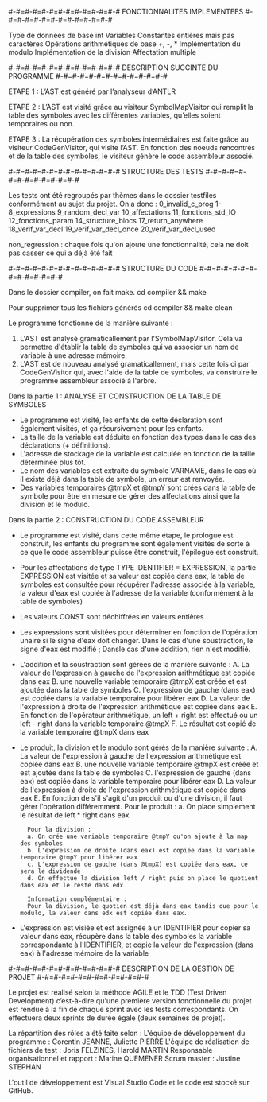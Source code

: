 
#-#=#-#=#-#=#-#=#-#=#-#=#-# FONCTIONNALITES IMPLEMENTEES #-#=#-#=#-#=#-#=#-#=#-#=#-#

Type de données de base int
Variables
Constantes entières mais pas caractères
Opérations arithmétiques de base +, -, *
Implémentation du modulo
Implémentation de la division
Affectation multiple



#-#=#-#=#-#=#-#=#-#=#-#=#-# DESCRIPTION SUCCINTE DU PROGRAMME #-#=#-#=#-#=#-#=#-#=#-#=#-#

ETAPE 1 :
L’AST est généré par l’analyseur d’ANTLR

ETAPE 2 :
L’AST est visité grâce au visiteur SymbolMapVisitor qui remplit la table des symboles avec les différentes variables, qu’elles soient temporaires ou non.

ETAPE 3 :
La récupération des symboles intermédiaires est faite grâce au visiteur CodeGenVisitor, qui visite l’AST. En fonction des noeuds rencontrés et de la table des symboles, le visiteur génère le code assembleur associé. 



#-#=#-#=#-#=#-#=#-#=#-#=#-# STRUCTURE DES TESTS #-#=#-#=#-#=#-#=#-#=#-#=#-#

Les tests ont été regroupés par thèmes dans le dossier testfiles conformément au sujet du projet. On a donc :
0_invalid_c_prog
1-8_expressions
9_random_decl_var
10_affectations
11_fonctions_std_IO
12_fonctions_param
14_structure_blocs
17_return_anywhere
18_verif_var_decl
19_verif_var_decl_once
20_verif_var_decl_used

non_regression : chaque fois qu'on ajoute une fonctionnalité, cela ne doit pas casser ce qui a déjà été fait



#-#=#-#=#-#=#-#=#-#=#-#=#-# STRUCTURE DU CODE #-#=#-#=#-#=#-#=#-#=#-#=#-#

Dans le dossier compiler, on fait make.
cd compiler && make

Pour supprimer tous les fichiers générés
cd compiler && make clean

Le programme fonctionne de la manière suivante : 
1. L'AST est analysé gramaticallement par l'SymbolMapVisitor. Cela va permettre d'établir la table de symboles qui va associer un nom de variable à une adresse mémoire.
2. L'AST est de nouveau analysé gramaticallement, mais cette fois ci par CodeGenVisitor qui, avec l'aide de la table de symboles, va construire le programme assembleur associé à l'arbre.

Dans la partie 1 : ANALYSE ET CONSTRUCTION DE LA TABLE DE SYMBOLES
- Le programme est visité, les enfants de cette déclaration sont également visités, et ça récursivement pour les enfants.
- La taille de la variable est déduite en fonction des types dans le cas des déclarations (+ définitions).
- L'adresse de stockage de la variable est calculée en fonction de la taille déterminée plus tôt.
- Le nom des variables est extraite du symbole VARNAME, dans le cas où il existe déjà dans la table de symbole, un erreur est renvoyée.
- Des variables temporaires @tmpX et @tmpY sont crées dans la table de symbole pour être en mesure de gérer des affectations ainsi que la division et le modulo.


Dans la partie 2 : CONSTRUCTION DU CODE ASSEMBLEUR
- Le programme est visité, dans cette même étape, le prologue est construit, les enfants du programme sont également visités de sorte à ce que le code assembleur puisse être construit, l'épilogue est construit.
- Pour les affectations de type TYPE IDENTIFIER = EXPRESSION, la partie EXPRESSION est visitée et sa valeur est copiée dans eax, la table de symboles est consultée pour récupérer l'adresse associée à la variable, la valeur d'eax est copiée à l'adresse de la variable (conformément à la table de symboles)
- Les valeurs CONST sont déchiffrées en valeurs entières
- Les expressions sont visitées pour déterminer en fonction de l'opération unaire si le signe d'eax doit changer. Dans le cas d'une soustraction, le signe d'eax est modifié ; Dansle cas d'une addition, rien n'est modifié.
- L'addition et la soustraction sont gérées de la manière suivante :
    A. La valeur de l'expression à gauche de l'expression arithmétique est copiée dans eax
    B. une nouvelle variable temporaire @tmpX est créée et est ajoutée dans la table de symboles
    C. l'expression de gauche (dans eax) est copiée dans la variable temporaire pour libérer eax
    D. La valeur de l'expression à droite de l'expression arithmétique est copiée dans eax
    E. En fonction de l'opérateur arithmétique, un left + right est effectué ou un left - right dans la variable temporaire @tmpX
    F. Le résultat est copié de la variable temporaire @tmpX dans eax

- Le produit, la division et le modulo sont gérés de la manière suivante :
    A. La valeur de l'expression à gauche de l'expression arithmétique est copiée dans eax
    B. une nouvelle variable temporaire @tmpX est créée et est ajoutée dans la table de symboles
    C. l'expression de gauche (dans eax) est copiée dans la variable temporaire pour libérer eax
    D. La valeur de l'expression à droite de l'expression arithmétique est copiée dans eax
    E. En fonction de s'il s'agit d'un produit ou d'une division, il faut gérer l'opération différemment.
        Pour le produit : 
        a. On place simplement le résultat de left * right dans eax

        Pour la division :
        a. On crée une variable temporaire @tmpY qu'on ajoute à la map des symboles
        b. L'expression de droite (dans eax) est copiée dans la variable temporaire @tmpY pour libérer eax
        c. L'expression de gauche (dans @tmpX) est copiée dans eax, ce sera le dividende
        d. On effectue la division left / right puis on place le quotient dans eax et le reste dans edx

        Information complémentaire : 
        Pour la division, le quotien est déjà dans eax tandis que pour le modulo, la valeur dans edx est copiée dans eax.

- L'expression est visiée et est assignée à un IDENTIFIER pour copier sa valeur dans eax, récupère dans la table des symboles la variable correspondante à l'IDENTIFIER, et copie la valeur de l'expression (dans eax) à l'adresse mémoire de la variable



#-#=#-#=#-#=#-#=#-#=#-#=#-# DESCRIPTION DE LA GESTION DE PROJET #-#=#-#=#-#=#-#=#-#=#-#=#-#

Le projet est réalisé selon la méthode AGILE et le TDD (Test Driven Development) c’est-à-dire qu'une première version fonctionnelle du projet est rendue à la fin de chaque sprint avec les tests correspondants. On effectuera deux sprints de durée égale (deux semaines de projet).

La répartition des rôles a été faite selon : 
L'équipe de développement du programme : Corentin JEANNE, Juliette PIERRE
L'équipe de réalisation de fichiers de test : Joris FELZINES, Harold MARTIN
Responsable organisationnel et rapport : Marine QUEMENER
Scrum master : Justine STEPHAN


L'outil de développement est Visual Studio Code et le code est stocké sur GitHub.

